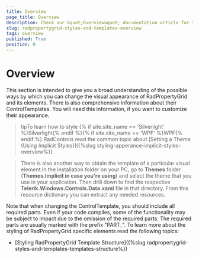 ```yaml
---
title: Overview
page_title: Overview
description: Check our &quot;Overview&quot; documentation article for the RadPropertyGrid WPF control.
slug: radpropertygrid-styles-and-templates-overview
tags: overview
published: True
position: 0
---
```


# Overview

This section is intended to give you a broad understanding of the possible ways by which you can change the visual appearance of RadPropertyGrid and its elements. There is also comprehensive information about their ControlTemplates. You will need this information, if you want to customize their appearance.

>tipTo learn how to style {% if site.site_name == 'Silverlight' %}Silverlight{% endif %}{% if site.site_name == 'WPF' %}WPF{% endif %} RadControls read the common topic about [Setting a Theme (Using Implicit Styles)]({%slug styling-apperance-implicit-styles-overview%}).
          

>There is also another way to obtain the template of a particular visual element.In the installation folder on your PC, go to __Themes__ folder (__Themes.Implicit in case you're using__) and select the theme that you use in your application. Then drill down to find the respective __Telerik.Windows.Controls.Data.xaml__ file in that directory. From this resource dictionary you can extract any needed resources.
		  

Note that when changing the ControlTemplate, you should include all required parts. Even if your code compiles, some of the functionality may be subject to impact due to the omission of the required parts. The required parts are usually marked with the prefix "PART_".
To learn more about the styling of RadPropertyGrid specific elements read the following topics:

* [Styling RadPropertyGrid Template Structure]({%slug radpropertygrid-styles-and-templates-templates-structure%})


